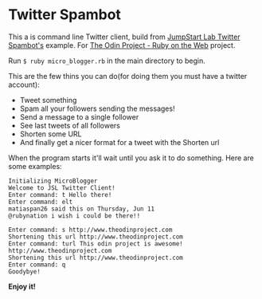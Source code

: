 # Twitter Spambot

This a is command line Twitter client, build from [JumpStart Lab Twitter Spambot's](http://tutorials.jumpstartlab.com/projects/microblogger.html) example. For [The Odin Project - Ruby on the Web](http://www.theodinproject.com/ruby-programming/ruby-on-the-web) project.

Run `$ ruby micro_blogger.rb` in the main directory to begin.

This are the few thins you can do(for doing them you must have a twitter account):
* Tweet something
* Spam all your followers sending the messages!
* Send a message to a single follower
* See last tweets of all followers
* Shorten some URL
* And finally get a nicer format for a tweet with the Shorten url

When the program starts it'll wait until you ask it to do something. Here are some examples:
```
Initializing MicroBlogger
Welcome to JSL Twitter Client!
Enter command: t Hello there!
Enter command: elt
matiaspan26 said this on Thursday, Jun 11
@rubynation i wish i could be there!!

Enter command: s http://www.theodinproject.com
Shortening this url http://www.theodinproject.com
Enter command: turl This odin project is awesome! http://www.theodinproject.com
Shortening this url http://www.theodinproject.com
Enter command: q
Goodybye!
```

**Enjoy it!**
